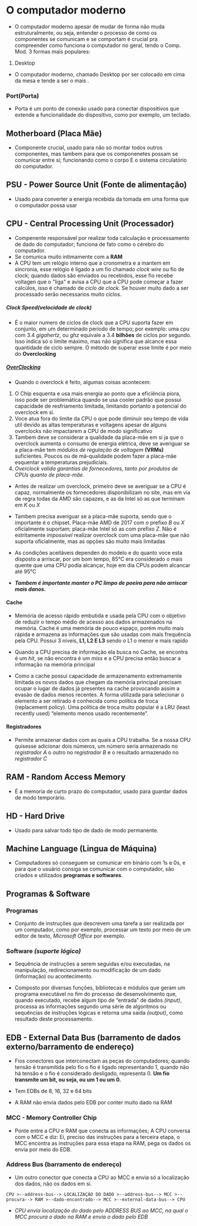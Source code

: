 # O computador moderno

- O computador moderno apesar de mudar de forma não muda estruturalmente, ou seja, entender o processo de como os componentes se comunicam e se comportam é crucial pra compreender como funciona o computador no geral, tendo o Comp. Mod. 3 formas mais populares:

1. Desktop   

- O computador moderno, chamado Desktop por ser colocado em cima da mesa e tende a ser o mais .    

### Port(Porta)    

- Porta é um ponto de conexão usado para conectar dispositivos que extende a funcionalidade do dispositivo, como por exemplo, um teclado.   

## Motherboard (Placa Mãe)    

- Componente crucial, usado para não só montar todos outros componentes, mas tambem para que os componenetes possam se comunicar entre si; funcionando como o corpo E o sistema circulatório do computador.

## PSU - Power Source Unit (Fonte de alimentação)   

- Usado para converter a energia recebida da tomada em uma forma que o computador possa usar 

## CPU - Central Processing Unit (Processador)   

- Compenente responsável por realizar toda calculação e processamento de dado do computador; funciona de fato como o cérebro do computador. 
- Se comunica muito intimamente com a **RAM**
- A CPU tem um relógio interno que a cronometra e a mantem em sincronia, esse relógio é ligado a um fio chamado *clock wire* ou fio de clock; quando dados são enviados ou recebidos, esse fio recebe voltagen que o "liga" e avisa a CPU que a CPU pode começar a fazer calcúlos, isso é chamado de *ciclo de clock*. Se houver muito dado a ser processado serão necessarios muito ciclos.     

##### Clock Speed(velocidade de clock)    

- É o maior numero de ciclos de clock que a CPU suporta fazer em conjunto, em um determinado período de tempo; por exemplo: uma cpu com 3.4 *gigahertz*, ou *ghz* equivale a 3.4 **bilhões** de ciclos por segundo. Isso indica só o limite máximo, mas não significa que alcance essa quantidade de ciclo sempre. O método de superar esse limite é por meio do **Overclocking**   

##### [OverClocking](https://www.digitaltrends.com/computing/how-to-overclock-your-cpu/)   

- Quando o overclock é feito, algumas coisas acontecem:    

1. O Chip esquenta e usa mais energia ao ponto que a eficiência piora, isso pode ser problemática quando se usa cooler padrão que possui capacidade de resfriamento limitada, limitando portanto a potencial do overclock em si.
2. Voce atua fora do limite da CPU o que pode diminuir seu tempo de vida util devido as altas temperaturas e voltagens apesar de alguns overclocks não impactarem a CPU de modo significativo
3. Tambem deve se considerar a qualidade da placa-mãe em si ja que o overclock aumenta o consumo de energia elétrica, deve se averiguar se a placa-mãe tem *módulos de regulação de voltagem* **(VRMs)** suficientes. Poucos ou de má-qualidade podem fazer a placa-mãe esquentar a temperaturas prejudiciais.
4. *Overclock valida garantias de fornecedores, tanto por produtos de CPUs quanto de placa-mãe.*    

- Antes de realizar um overclock, primeiro deve se averiguar se a CPU é capaz, normalmente os fornecedores disponibilizam no site, mas em via de regra todas da AMD são capazes, e as da Intel só as que terminam em *K* ou *X*    

- Tambem precisa averiguar se a placa-mãe suporta, sendo que o importante é o chipset. Placa-mãe AMD de 2017 com o prefixo *B* ou *X* oficialmente suportam; placa-mãe Intel só as com prefixo *Z*. Não é estritamente *impossível* realizar overclock com uma placa-mãe que não suporta oficialmente, mas as opções são muito mais limitadas    

- As condições aceitáveis dependen do modelo e do quanto voce esta disposto a arriscar, por um bom tempo, 85°C era considerado o mais quente que uma CPU podia alcançar, hoje em dia CPUs podem alcancar até 95°C    

- ***Tambem é importante manter o PC limpo de poeira para não arriscar mais danos.***


#### Cache 

- Memória de acesso rápido embutida e usada pela CPU com o objetivo de reduzir o tempo médio de acesso aos dados armazenados na memória. Cache é uma memória de pouco espaço, porém muito mais rápida e armazena as informações que são usadas com mais frequência pela CPU. Possui 3 níveis, **L1, L2 E L3** sendo o L1 o menor e mais rapido   

- Quando a CPU precisa de informação ela busca no Cache, se encontra é um *hit*, se não encontra é um *miss* e a CPU precisa então buscar a informação na memória principal   

- Como a cache possui capacidade de armazenamento extremamente limitada os novos dados que chegam da memória principal precisam ocupar o lugar de dados já presentes na cache provocando assim a evasão de dados menos recentes. A forma utilizada para selecionar o elemento a ser retirado é conhecida como política de troca (replacement policy). Uma política de troca muito popular é a LRU (least recently used) “elemento menos usado recentemente”.
 
#### Registradores   

- Permite armazenar dados com as quais a CPU trabalha. Se a nossa CPU quisesse adicionar dois números, um número seria armazenado no *registrador A* o outro no *registrador B* e o resultado armazenado no *registrador C*

## RAM - Random Access Memory   

- É a memoria de curto prazo do computador, usado para guardar dados de modo temporário.    

## HD - Hard Drive   

- Usado para salvar todo tipo de dado de modo permanente.    

## Machine Language (Lingua de Máquina)    

- Computadores só conseguem se comunicar em binário com 1s e 0s, e para que o usuário consiga se comunicar com o computador, são criados e utilizados **programas e softwares**.    

## Programas & Software    

### Programas    

- Conjunto de instruções que descrevem uma tarefa a ser realizada por um computador, como por exemplo, processar um texto por meio de um editor de texto, *Microsoft Office* por exemplo.
    

### Software *(suporte lógico)*    

- Sequência de instruções a serem seguidas e/ou executadas, na manipulação, redirecionamento ou modificação de um dado (informação) ou acontecimento.    

- Composto por diversas funções, bibliotecas e módulos que geram um programa executável no fim do processo de desenvolvimento que, quando executado, recebe algum tipo de “entrada” de dados *(input)*, processa as informações segundo uma série de algoritmos ou sequências de instruções lógicas e retorna uma saída *(output)*, como resultado deste processamento.     

## EDB - External Data Bus (barramento de dados externo/barramento de endereço)   

- Fios conectores que interconectam as peças do computadores; quando tensão é transmitida pelo fio o fio é ligado representando 1, quando não há tensão e o fio é considerado desligado, representa 0. **Um fio transmite um bit, ou seja, ou um 1 ou um 0.**   

- Tem EDBs de 8, 16, 32 e 64 bits   

- A RAM não envia dados pelo EDB por conter muito dado na RAM    

### MCC - Memory Controller Chip   

- Ponte entre a CPU e RAM que conecta as informações; A CPU conversa com o MCC e diz: Ei, preciso das instruções para a terceira etapa, o MCC encontra as instruções para essa etapa na RAM, pega os dados os envia por meio do EDB.   

### Address Bus (barramento de endereço)   

- Um outro conector que conecta a CPU ao MCC e envia só a localização dos dados, não os dados em si.    

```
CPU >--address-bus--> LOCALIZAÇÃO DO DADO >--address-bus--> MCC >--procura--> RAM >--dado-encontrado--> MCC >--external-data-bus--> CPU
```   

- *CPU envia localização do dado pelo ADDRESS BUS ao MCC, na qual o MCC procura o dado na RAM e envia o dado pelo EDB*